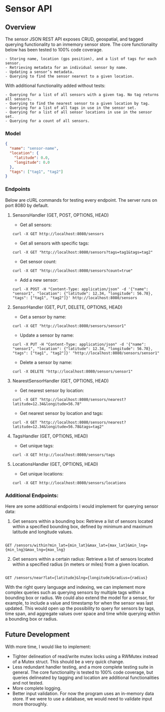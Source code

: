 # Sensor API

## Overview

The sensor JSON REST API exposes CRUD, geospatial, and tagged querying functionality to an inmemory sensor store.
The core functionality below has been tested to 100% code coverage.

```
- Storing name, location (gps position), and a list of tags for each sensor.
- Retrieving metadata for an individual sensor by name.
- Updating a sensor’s metadata.
- Querying to find the sensor nearest to a given location.
```

With additional functionality added without tests:

```
- Querying for a list of all sensors with a given tag. No tag returns all sensors.
- Querying to find the nearest sensor to a given location by tag.
- Querying for a list of all tags in use in the sensor set.
- Querying for a list of all sensor locations in use in the sensor set.
- Querying for a count of all sensors.
```

### Model

```json
{
  "name": "sensor-name",
  "location": {
    "latitude": 0.0,
    "longitude": 0.0
  },
  "tags": ["tag1", "tag2"]
}
```

### Endpoints

Below are cURL commands for testing every endpoint. The server runs on port 8080 by default.

1. SensorsHandler (GET, POST, OPTIONS, HEAD)

   - Get all sensors:

   ```
   curl -X GET http://localhost:8080/sensors
   ```

   - Get all sensors with specific tags:

   ```
   curl -X GET "http://localhost:8080/sensors?tags=tag1&tags=tag2"
   ```

   - Get sensor count:

   ```
   curl -X GET "http://localhost:8080/sensors?count=true"
   ```

   - Add a new sensor:

   ```
   curl -X POST -H "Content-Type: application/json" -d '{"name": "sensor1", "location": {"latitude": 12.34, "longitude": 56.78}, "tags": ["tag1", "tag2"]}' http://localhost:8080/sensors
   ```

2. SensorHandler (GET, PUT, DELETE, OPTIONS, HEAD)

   - Get a sensor by name:

   ```
   curl -X GET "http://localhost:8080/sensors/sensor1"
   ```

   - Update a sensor by name:

   ```
   curl -X PUT -H "Content-Type: application/json" -d '{"name": "sensor1", "location": {"latitude": 12.34, "longitude": 56.78}, "tags": ["tag1", "tag2"]}' "http://localhost:8080/sensors/sensor1"
   ```

   - Delete a sensor by name:

   ```
   curl -X DELETE "http://localhost:8080/sensors/sensor1"
   ```

3. NearestSensorHandler (GET, OPTIONS, HEAD)

   - Get nearest sensor by location:

   ```
   curl -X GET "http://localhost:8080/sensors/nearest?latitude=12.34&longitude=56.78"
   ```

   - Get nearest sensor by location and tags:

   ```
   curl -X GET "http://localhost:8080/sensors/nearest?latitude=12.34&longitude=56.78&tags=tag2"
   ```

4. TagsHandler (GET, OPTIONS, HEAD)

   - Get unique tags:

   ```
   curl -X GET http://localhost:8080/sensors/tags
   ```

5. LocationsHandler (GET, OPTIONS, HEAD)

   - Get unique locations:

   ```
   curl -X GET http://localhost:8080/sensors/locations
   ```

### Additional Endpoints:

Here are some additional endpoints I would implement for querying sensor data:

1. Get sensors within a bounding box: Retrieve a list of sensors located within a specified bounding box, defined by minimum and maximum latitude and longitude values.

```

GET /sensors/within?min_lat={min_lat}&max_lat={max_lat}&min_lng={min_lng}&max_lng={max_lng}

```

2. Get sensors within a certain radius: Retrieve a list of sensors located within a specified radius (in meters or miles) from a given location.

```

GET /sensors/near?lat={latitude}&lng={longitude}&radius={radius}

```

With the right query language and indexing, we can implement more complex queries such as querying sensors by multiple tags within a bounding box or radius. We could also extend the model for a sensor, for example, to include a value and timestamp for when the sensor was last updated. This would open up the possibility to query for sensors by tags, time span, and aggregate values over space and time while querying within a bounding box or radius.

## Future Development

With more time, I would like to implement:

- Tighter delineation of read/write mutex locks using a RWMutex instead of a Mutex struct. This should be a very quick change.
- Less redundant handler testing, and a more complete testing suite in general. The core functionality is tested to 100% code coverage, but queries delineated by tagging and location are additional functionalities and not tested.
- More complete logging.
- Better input validation. For now the program uses an in-memory data store. If we were to use a database, we would need to validate input more thoroughly.
